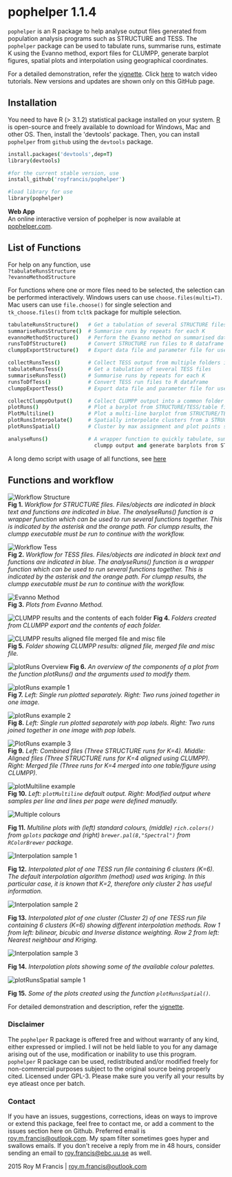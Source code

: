 # pophelper 1.1.4

`pophelper` is an R package to help analyse output files generated from population analysis programs such as STRUCTURE and TESS. The `pophelper` package can be used to tabulate runs, summarise runs, estimate K using the Evanno method, export files for CLUMPP, generate barplot figures, spatial plots and interpolation using geographical coordinates. 

For a detailed demonstration, refer the [vignette](https://dl.dropboxusercontent.com/u/78814791/sites/pophelpervignette/vignette_v112.html). Click [here](https://www.youtube.com/playlist?list=PLcQHvdPK8df1p_ZtpHOs9hUj6aNR670j_) to watch video tutorials. New versions and updates are shown only on this GitHub page.

## Installation  
You need to have R (> 3.1.2) statistical package installed on your system. [R](https://www.r-project.org/) is open-source and freely available to download for Windows, Mac and other OS. Then, install the 'devtools' package. Then, you can install `pophelper` from `github` using the `devtools` package.

```coffee
install.packages('devtools',dep=T)
library(devtools)

#for the current stable version, use
install_github('royfrancis/pophelper')

#load library for use
library(pophelper)
```
__Web App__  
An online interactive version of pophelper is now available at [pophelper.com](http://www.pophelper.com).

## List of Functions  
  
For help on any function, use  
`?tabulateRunsStructure`  
`?evannoMethodStructure`  

For functions where one or more files need to be selected, the selection can be performed interactively. Windows users can use `choose.files(multi=T)`. Mac users can use `file.choose()` for single selection and `tk_choose.files()` from `tcltk` package for multiple selection.  


```coffee
tabulateRunsStructure()   # Get a tabulation of several STRUCTURE files
summariseRunsStructure()  # Summarise runs by repeats for each K
evannoMethodStructure()   # Perform the Evanno method on summarised data
runsToDfStructure()       # Convert STRUCTURE run files to R dataframe
clumppExportStructure()   # Export data file and parameter file for use with CLUMPP

collectRunsTess()         # Collect TESS output from multiple folders into one
tabulateRunsTess()        # Get a tabulation of several TESS files
summariseRunsTess()       # Summarise runs by repeats for each K
runsToDfTess()            # Convert TESS run files to R dataframe
clumppExportTess()        # Export data file and parameter file for use with CLUMPP

collectClumppOutput()     # Collect CLUMPP output into a common folder
plotRuns()                # Plot a barplot from STRUCTURE/TESS/table files
PlotMultiline()           # Plot a multi-line barplot from STRUCTURE/TESS/table file
plotRunsInterpolate()     # Spatially interpolate clusters from a STRUCTURE/TESS run file
plotRunsSpatial()         # Cluster by max assignment and plot points spatially

analyseRuns()             # A wrapper function to quickly tabulate, summarise, perform evanno method, 
                            clumpp output and generate barplots from STRUCTURE or TESS run files.
```  
A long demo script with usage of all functions, see [here](https://github.com/royfrancis/pophelper/blob/master/inst/files/PophelperDemo.R)  

## Functions and workflow 

![Workflow Structure](vignettes/WorkflowScheme-01.jpg)  
__Fig 1.__ *Workflow for STRUCTURE files. Files/objects are indicated in black text and functions are indicated in blue. The analyseRuns() function is a wrapper function which can be used to run several functions together. This is indicated by the asterisk and the orange path. For clumpp results, the clumpp executable must be run to continue with the workflow.*

![Workflow Tess](vignettes/WorkflowScheme-02.jpg)  
__Fig 2.__ *Workflow for TESS files. Files/objects are indicated in black text and functions are indicated in blue. The analyseRuns() function is a wrapper function which can be used to run several functions together. This is indicated by the asterisk and the orange path. For clumpp results, the clumpp executable must be run to continue with the workflow.*

![Evanno Method](vignettes/Fig2.jpg)  
__Fig 3.__ *Plots from Evanno Method.*

![CLUMPP results and the contents of each folder](vignettes/Fig3.jpg) 
__Fig 4.__ *Folders created from CLUMPP export and the contents of each folder.*

![CLUMPP results aligned file merged file and misc file](vignettes/Fig4.jpg)  
__Fig 5.__ *Folder showing CLUMPP results: aligned file, merged file and misc file.*

![plotRuns Overview](vignettes/plotRunsOverview.jpg) 
__Fig 6.__ *An overview of the components of a plot from the function plotRuns() and the arguments used to modify them.*

![plotRuns example 1](vignettes/Fig5.jpg)  
__Fig 7.__ *Left: Single run plotted separately. Right: Two runs joined together in one image.*  

![plotRuns example 2](vignettes/Fig6.jpg)  
__Fig 8.__ *Left: Single run plotted separately with pop labels. Right: Two runs joined together in one image with pop labels.*

![PlotRuns example 3](vignettes/Fig7.jpg)  
__Fig 9.__ *Left: Combined files (Three STRUCTURE runs for K=4). Middle: Aligned files (Three STRUCTURE runs for K=4 aligned using CLUMPP). Right: Merged file (Three runs for K=4 merged into one table/figure using CLUMPP).*  

![plotMultiline example](vignettes/Fig8.jpg)  
__Fig 10.__ *Left: `plotMultiline` default output. Right: Modified output where samples per line and lines per page were defined manually.*

![Multiple colours](vignettes/Fig9.jpg)  

__Fig 11.__ *Multiline plots with (left) standard colours, (middle) `rich.colors()` from `gplots` package and (right) `brewer.pal(8,"Spectral")` from `RColorBrewer` package.*

![Interpolation sample 1](vignettes/Fig10.jpg)  

__Fig 12.__ *Interpolated plot of one TESS run file containing 6 clusters (K=6). The default interpolation algorithm (method) used was kriging. In this particular case, it is known that K=2, therefore only cluster 2 has useful information.*

![Interpolation sample 2](vignettes/Fig11.jpg)  

__Fig 13.__ *Interpolated plot of one cluster (Cluster 2) of one TESS run file containing 6 clusters (K=6) showing different interpolation methods. Row 1 from left: bilinear, bicubic and Inverse distance weighting. Row 2 from left: Nearest neighbour and Kriging.*

![Interpolation sample 3](vignettes/Fig12.jpg)  

__Fig 14.__ *Interpolation plots showing some of the available colour palettes.*  

![plotRunsSpatial sample 1](vignettes/Fig13.jpg)  

__Fig 15.__ *Some of the plots created using the function `plotRunsSpatial()`.*  

For detailed demonstration and description, refer the [vignette](https://dl.dropboxusercontent.com/u/78814791/sites/pophelpervignette/vignette_v112.html).

### Disclaimer

The `pophelper` R package is offered free and without warranty of any kind, either expressed or implied. I will not be held liable to you for any damage arising out of the use, modification or inability to use this program. `pophelper` R package can be used, redistributed and/or modified freely for non-commercial purposes subject to the original source being properly cited. Licensed under GPL-3. Please make sure you verify all your results by eye atleast once per batch.

### Contact

If you have an issues, suggestions, corrections, ideas on ways to improve or extend this package, feel free to contact me, or add a comment to the issues section here on Github. Preferred email is roy.m.francis@outlook.com. My spam filter sometimes goes hyper and swallows emails. If you don't receive a reply from me in 48 hours, consider sending an email to roy.francis@ebc.uu.se as well.

2015 Roy M Francis | roy.m.francis@outlook.com
